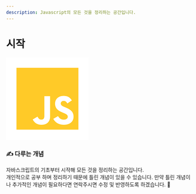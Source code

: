 ```yaml
---
description: Javascript의 모든 것을 정리하는 공간입니다.
---
```


# 시작

![](.gitbook/assets/js.png)

### ✍️  다루는 개념

자바스크립트의 기초부터 시작해 모든 것을 정리하는 공간입니다.   
개인적으로 공부 하며 정리하기 때문에 틀린 개념이 있을 수 있습니다. 만약 틀린 개념이나 추가적인 개념이 필요하다면 연락주시면 수정 및 반영하도록 하겠습니다. 🙏





